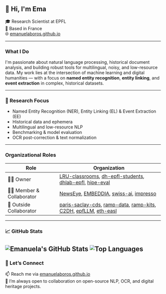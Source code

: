 ## 👋 Hi, I'm Ema

🎓 Research Scientist at EPFL  
📍 Based in France  
🌐 [emanuelaboros.github.io](https://emanuelaboros.github.io)

---

### What I Do

I'm passionate about natural language processing, historical document analysis, and building robust tools for multilingual, noisy, and low-resource data. My work lies at the intersection of machine learning and digital humanities — with a focus on **named entity recognition**, **entity linking**, and **event extraction** in complex, historical datasets.

---

### 🧠 Research Focus

- Named Entity Recognition (NER), Entity Linking (EL) & Event Extraction (EE)
- Historical data and ephemera
- Multilingual and low-resource NLP
- Benchmarking & model evaluation
- OCR post-correction & text normalization

---

### Organizational Roles

| Role | Organization |
|------|--------------|
| 🧑‍💼 Owner | [LRU-classrooms](https://github.com/LRU-classrooms), [dh-epfl-students](https://github.com/dh-epfl-students), [dhlab-epfl](https://github.com/dhlab-epfl), [hipe-eval](https://github.com/hipe-eval) |
| 👩‍🔬 Member & Collaborator | [NewsEye](https://github.com/NewsEye), [EMBEDDIA](https://github.com/EMBEDDIA), [swiss-ai](https://github.com/swiss-ai), [impresso](https://github.com/impresso) |
| 🤝 Outside Collaborator | [paris-saclay-cds](https://github.com/paris-saclay-cds), [ramp-data](https://github.com/ramp-data), [ramp-kits](https://github.com/ramp-kits), [C2DH](https://github.com/C2DH), [epfLLM](https://github.com/epfLLM), [eth-easl](https://github.com/eth-easl) |

---

### 📈 GitHub Stats

![Emanuela's GitHub Stats](https://github-readme-stats.vercel.app/api?username=EmanuelaBoros&show_icons=true&theme=radical)
![Top Languages](https://github-readme-stats.vercel.app/api/top-langs/?username=EmanuelaBoros&hide=jupyter%20notebook,html,css&layout=compact&theme=radical)
---

### 🧵 Let’s Connect

📫 Reach me via [emanuelaboros.github.io](https://emanuelaboros.github.io)  
💬 I’m always open to collaboration on open-source NLP, OCR, and digital heritage projects.
